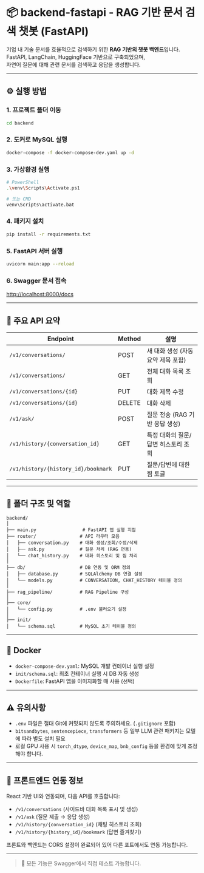 # 📦 backend-fastapi - RAG 기반 문서 검색 챗봇 (FastAPI)

기업 내 기술 문서를 효율적으로 검색하기 위한 **RAG 기반의 챗봇 백엔드**입니다.  
FastAPI, LangChain, HuggingFace 기반으로 구축되었으며,  
자연어 질문에 대해 관련 문서를 검색하고 응답을 생성합니다.

---

## ⚙️ 실행 방법

### 1. 프로젝트 폴더 이동

```bash
cd backend
```

### 2. 도커로 MySQL 실행

```bash
docker-compose -f docker-compose-dev.yaml up -d
```

### 3. 가상환경 실행

```bash
# PowerShell
.\venv\Scripts\Activate.ps1

# 또는 CMD
venv\Scripts\activate.bat
```

### 4. 패키지 설치

```bash
pip install -r requirements.txt
```

### 5. FastAPI 서버 실행

```bash
uvicorn main:app --reload
```

### 6. Swagger 문서 접속

[http://localhost:8000/docs](http://localhost:8000/docs)

---

## 🔑 주요 API 요약

| Endpoint                             | Method | 설명                                 |
|--------------------------------------|--------|--------------------------------------|
| `/v1/conversations/`                 | POST   | 새 대화 생성 (자동 요약 제목 포함)  |
| `/v1/conversations/`                 | GET    | 전체 대화 목록 조회                  |
| `/v1/conversations/{id}`             | PUT    | 대화 제목 수정                       |
| `/v1/conversations/{id}`             | DELETE | 대화 삭제                            |
| `/v1/ask/`                           | POST   | 질문 전송 (RAG 기반 응답 생성)      |
| `/v1/history/{conversation_id}`      | GET    | 특정 대화의 질문/답변 히스토리 조회 |
| `/v1/history/{history_id}/bookmark`  | PUT    | 질문/답변에 대한 찜 토글            |

---

## 📁 폴더 구조 및 역할

```
backend/
│
├── main.py                 # FastAPI 앱 실행 지점
├── router/                # API 라우터 모음
│   ├── conversation.py    # 대화 생성/조회/수정/삭제
│   ├── ask.py             # 질문 처리 (RAG 연동)
│   └── chat_history.py    # 대화 히스토리 및 찜 처리
│
├── db/                    # DB 연동 및 ORM 정의
│   ├── database.py        # SQLAlchemy DB 연결 설정
│   └── models.py          # CONVERSATION, CHAT_HISTORY 테이블 정의
│
├── rag_pipeline/          # RAG Pipeline 구성
│
├── core/
│   └── config.py          # .env 불러오기 설정
│
├── init/
│   └── schema.sql         # MySQL 초기 테이블 정의
```

---

## 🐳 Docker

- `docker-compose-dev.yaml`: MySQL 개발 컨테이너 실행 설정
- `init/schema.sql`: 최초 컨테이너 실행 시 DB 자동 생성
- `Dockerfile`: FastAPI 앱을 이미지화할 때 사용 (선택)

---

## ⚠️ 유의사항

- `.env` 파일은 절대 Git에 커밋되지 않도록 주의하세요. (`.gitignore` 포함)
- `bitsandbytes`, `sentencepiece`, `transformers` 등 일부 LLM 관련 패키지는 모델에 따라 별도 설치 필요
- 로컬 GPU 사용 시 `torch_dtype`, `device_map`, `bnb_config` 등을 환경에 맞게 조정해야 합니다.

---

## 🤝 프론트엔드 연동 정보

React 기반 UI와 연동되며, 다음 API를 호출합니다:

- `/v1/conversations` (사이드바 대화 목록 표시 및 생성)
- `/v1/ask` (질문 제출 → 응답 생성)
- `/v1/history/{conversation_id}` (채팅 히스토리 조회)
- `/v1/history/{history_id}/bookmark` (답변 즐겨찾기)

프론트와 백엔드는 CORS 설정이 완료되어 있어 다른 포트에서도 연동 가능합니다.

---

> 📌 모든 기능은 Swagger에서 직접 테스트 가능합니다.



